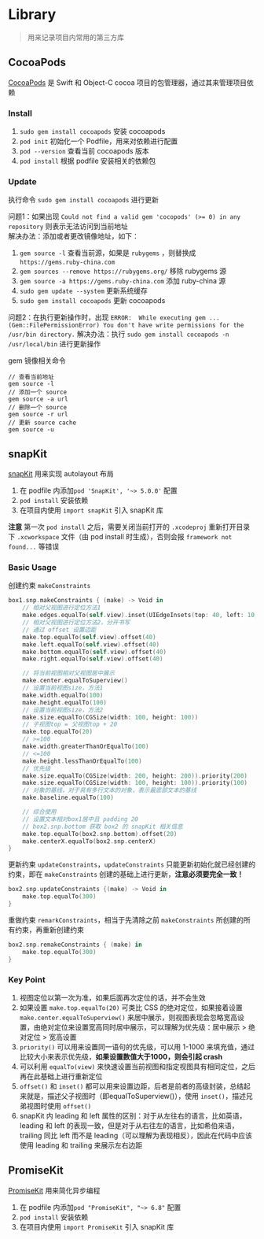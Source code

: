 # Library

> 用来记录项目内常用的第三方库

## CocoaPods

[CocoaPods](https://cocoapods.org/) 是 Swift 和 Object-C cocoa 项目的包管理器，通过其来管理项目依赖

### Install

1. `sudo gem install cocoapods` 安装 cocoapods
2. `pod init` 初始化一个 Podfile，用来对依赖进行配置
3. `pod --version` 查看当前 cocoapods 版本
4. `pod install` 根据 podfile 安装相关的依赖包

### Update

执行命令 `sudo gem install cocoapods` 进行更新

问题1：如果出现 `Could not find a valid gem 'cocopods' (>= 0) in any repository` 则表示无法访问到当前地址<br>
解决办法：添加或者更改镜像地址，如下：
1. `gem source -l` 查看当前源，如果是 `rubygems` ，则替换成 `https://gems.ruby-china.com`
2. `gem sources --remove https://rubygems.org/` 移除 rubygems 源
3. `gem source -a https://gems.ruby-china.com` 添加 ruby-china 源
4. `sudo gem update --system` 更新系统缓存
5. `sudo gem install cocoapods` 更新 cocoapods

问题2：在执行更新操作时，出现 `ERROR:  While executing gem ... (Gem::FilePermissionError) You don't have write permissions for the /usr/bin directory.`
解决办法：执行 `sudo gem install cocoapods -n /usr/local/bin` 进行更新操作

gem 镜像相关命令

```shell
// 查看当前地址
gem source -l
// 添加一个 source
gem source -a url
// 删除一个 source
gem source -r url
// 更新 source cache
gem source -u 
```


## snapKit

[snapKit](https://github.com/SnapKit/SnapKit) 用来实现 autolayout 布局

1. 在 podfile 内添加`pod 'SnapKit', '~> 5.0.0'` 配置
2. `pod install` 安装依赖
3. 在项目内使用 `import snapKit` 引入 snapKit 库

**注意** 第一次 `pod install` 之后，需要关闭当前打开的 `.xcodeproj` 重新打开目录下 `.xcworkspace` 文件（由 pod install 时生成），否则会报 `framework not found...` 等错误

### Basic Usage

创建约束 `makeConstraints`

```Swift
box1.snp.makeConstraints { (make) -> Void in
    // 相对父视图进行定位方法1
    make.edges.equalTo(self.view).inset(UIEdgeInsets(top: 40, left: 10, bottom: 60, right: 10))
    // 相对父视图进行定位方法2，分开书写
    // 通过 offset 设置边距
    make.top.equalTo(self.view).offset(40)
    make.left.equalTo(self.view).offset(40)
    make.bottom.equalTo(self.view).offset(40)
    make.right.equalTo(self.view).offset(40)

    // 将当前视图相对父视图居中展示
    make.center.equalToSuperview()
    // 设置当前视图size，方法1
    make.width.equalTo(100)
    make.height.equalTo(100)
    // 设置当前视图size，方法2
    make.size.equalTo(CGSize(width: 100, height: 100))
    // 子视图top = 父视图top + 20
    make.top.equalTo(20)
    // >=100
    make.width.greaterThanOrEqualTo(100)
    // <=100
    make.height.lessThanOrEqualTo(100)
    // 优先级
    make.size.equalTo(CGSize(width: 200, height: 200)).priority(200)
    make.size.equalTo(CGSize(width: 100, height: 100)).priority(100)
    // 对象的基线，对于具有多行文本的对象，表示最底部文本的基线
	make.baseline.equalTo(100)

    // 综合使用
    // 设置文本相对box1居中且 padding 20
    // box2.snp.bottom 获取 box2 的 snapKit 相关信息
    make.top.equalTo(box2.snp.bottom).offset(20)
    make.centerX.equalTo(box2.snp.centerX)
}
```

更新约束 `updateConstraints`，`updateConstraints` 只能更新初始化就已经创建的约束，即在 `makeConstraints` 创建的基础上进行更新，**注意必须要完全一致！**

```Swift
box2.snp.updateConstraints {(make) -> Void in
    make.top.equalTo(300)
}
```

重做约束 `remarkConstraints`，相当于先清除之前 `makeConstraints` 所创建的所有约束，再重新创建约束

```Swift
box2.snp.remakeConstraints { (make) in
	make.top.equalTo(300)
}
```

### Key Point

1. 视图定位以第一次为准，如果后面再次定位的话，并不会生效
2. 如果设置 `make.top.equalTo(20)` 可类比 CSS 的绝对定位，如果接着设置 `make.center.equalToSuperview()` 来居中展示，则视图表现会忽略宽高设置，由绝对定位来设置宽高同时居中展示，可以理解为优先级：居中展示 > 绝对定位 > 宽高设置
3. `priority()` 可以用来设置同一语句的优先级，可以用 1-1000 来填充值，通过比较大小来表示优先级，**如果设置数值大于1000，则会引起 crash**
4. 可以利用 `equalTo(view)` 来快速设置当前视图和指定视图具有相同定位，之后再在此基础上进行重新定位
5. `offset()` 和 `inset()` 都可以用来设置边距，后者是前者的高级封装，总结起来就是，描述父子视图时（即equalToSuperview()），使用 `inset()`，描述兄弟视图时使用 `offset()`
6. snapKit 内 leading 和 left 属性的区别：对于从左往右的语言，比如英语，leading 和 left 的表现一致，但是对于从右往左的语言，比如希伯来语，trailing 同比 left 而不是 leading（可以理解为表现相反），因此在代码中应该使用 leading 和 trailing 来展示左右边距


## PromiseKit

[PromiseKit](https://github.com/mxcl/PromiseKit) 用来简化异步编程

1. 在 podfile 内添加`pod "PromiseKit", "~> 6.8"` 配置
2. `pod install` 安装依赖
3. 在项目内使用 `import PromiseKit` 引入 snapKit 库
